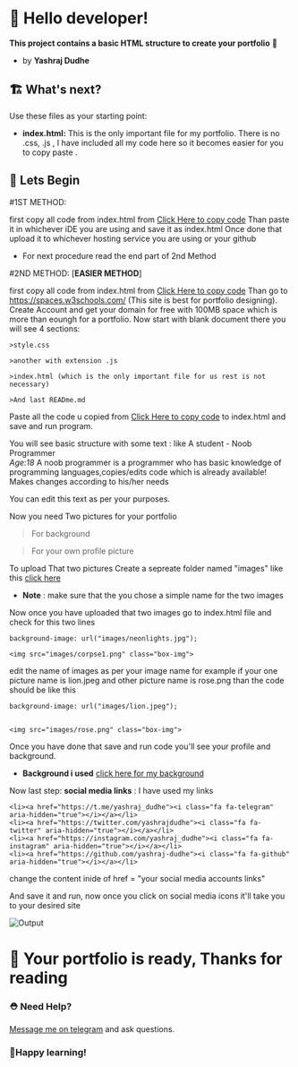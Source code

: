 # 👋 Hello developer!
**This project contains a basic HTML structure to create your portfolio** 🦄
- by **Yashraj Dudhe**


## 🏗 What's next? 

Use these files as your starting point:

- **index.html:** This is the only important file for my portfolio. There is no .css, .js , I have included all my code here
so it becomes easier for you to copy paste
. 



## 🎨 Lets Begin
#1ST METHOD:

first copy all code from index.html from [Click Here to copy code](https://spaceb.in/GTdXsNXx)
Than paste it in whichever iDE you are using and save it as index.html 
Once done that upload it to whichever hosting service you are using or your github

- For next procedure read the end part of 2nd Method

#2ND METHOD: 
[**EASIER METHOD**]

first copy all code from index.html from [Click Here to copy code](https://spaceb.in/GTdXsNXx)
Than go to https://spaces.w3schools.com/ (This site is best for portfolio designing).
Create Account and get your domain for free with 100MB space which is more than eoungh for a portfolio.
Now start with blank document there you will see 4 sections:

	>style.css 

	>another with extension .js 

	>index.html (which is the only important file for us rest is not necessary)

	>And last READme.md 

Paste all the code u copied from [Click Here to copy code](https://spaceb.in/GTdXsNXx) to index.html and save and run program.

You will see basic structure with some text : like 
A student - Noob Programmer<br><i>Age:18</i></h5>
A noob programmer is a programmer who has basic knowledge of programming languages,copies/edits code which is already available! Makes changes according to his/her needs

You can edit this text as per your purposes.

Now you need Two pictures for your portfolio

>For background

>For your own profile picture

To upload That two pictures Create a sepreate folder named "images"
like this [click here](https://telegra.ph/file/3065bfe415adec5304b37.jpg)

- **Note** : make sure that the you chose a simple name for the two images

Now once you have uploaded that two images go to index.html file and check for this two lines 

	background-image: url("images/neonlights.jpg"); 

	<img src="images/corpse1.png" class="box-img">

edit the name of images as per your image name for example if your one picture name is lion.jpeg and other picture name is rose.png than the code should be like this
	
	background-image: url("images/lion.jpeg"); 


	<img src="images/rose.png" class="box-img">

Once you have done that save and run code you'll see your profile and background.

- **Background i used** [click here for my background](https://www.google.com/url?sa=i&url=https%3A%2F%2Fwww.besthdwallpaper.com%2Fabstract%2Fneon-lights-radial-motion-dt_en-US-17207.html&psig=AOvVaw0SgRkBaDe5zyGZ38V4R2Ba&ust=1643384035969000&source=images&cd=vfe&ved=0CAsQjRxqFwoTCPD-v8mi0vUCFQAAAAAdAAAAABAN)
	
Now last step:
**social media links** :
I have used my links 

	<li><a href="https://t.me/yashraj_dudhe"><i class="fa fa-telegram" aria-hidden="true"></i></a></li>
	<li><a href="https://twitter.com/yashrajdudhe"><i class="fa fa-twitter" aria-hidden="true"></i></a></li>
	<li><a href="https://instagram.com/yashraj_dudhe"><i class="fa fa-instagram" aria-hidden="true"></i></a></li>
	<li><a href="https://github.com/yashraj-dudhe"><i class="fa fa-github" aria-hidden="true"></i></a></li>

change the content inide of href = "your social media accounts links"

And save it and run, now once you click on social media icons it'll take you to your desired site

![Output](https://telegra.ph/file/78fe24a013fa33fb929ef.jpg)

# 👋 Your portfolio is ready, Thanks for reading

### ⛑ Need Help?
[Message me on telegram](https://t.me/yashraj_dudhe) and ask questions.


### 🚀Happy learning!
